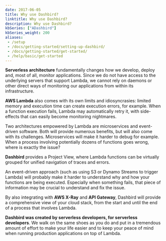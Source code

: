 ```yaml
---
date: 2017-06-05
title: Why use Dashbird?
linktitle: Why use Dashbird?
description: Why use Dashbird?
kbSeries: ["ADashbird"]
kbSeries_weight: 200
aliases:
 - /setup
 - /docs/getting-started/setting-up-dashbird/
 - /docs/getting-started/get-started/
 - /help/basic/get-started
---
```


**Serverless architecture** fundamentally changes how we develop, deploy and, most of all, monitor applications. Since we do not have access to the underlying servers that support Lambda, we cannot rely on daemons or other direct ways of monitoring our applications from within its infrastructure.

**AWS Lambda** also comes with its own limits and idiosyncrasies: limited memory and execution time can create execution errors, for example. When a function execution fails, Lambda may automatically retry it, with side-effects that can easily become monitoring nightmares.

Two architectures empowered by Lambda are microservices and event-driven software. Both will provide numerous benefits, but will also come with its challenges. Microservices will make it harder to debug for example. When a process involving potentially dozens of functions goes wrong, where is exactly the issue?

**Dashbird** provides a Project View, where Lambda functions can be virtually grouped for unified navigation of traces and errors.

An event-driven approach (such as using S3 or Dynamo Streams to trigger Lambda) will probably make it harder to understand why and how your functions are being executed. Especially when something fails, that piece of information may be crucial to understand and fix the issue.

By also integrating with **AWS X-Ray** and **API Gateway**, Dashbird will provide a comprehensive view of your cloud stack, from the start and until the end of a process that involves Lambda.

**Dashbird was created by serverless developers, for serverless developers**. We walk on the same shoes as you do and put in a tremendous amount of effort to make your life easier and to keep your peace of mind when running production applications on top of Lambda.